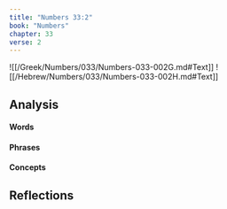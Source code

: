 ```yaml
---
title: "Numbers 33:2"
book: "Numbers"
chapter: 33
verse: 2
---
```

![[/Greek/Numbers/033/Numbers-033-002G.md#Text]]
![[/Hebrew/Numbers/033/Numbers-033-002H.md#Text]]

## Analysis

#### Words

#### Phrases

#### Concepts

## Reflections
